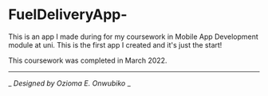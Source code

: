 # FuelDeliveryApp-

This is an app I made during for my coursework in Mobile App Development module at uni. 
This is the first app I created and it's just the start!

This coursework was completed in March 2022.

__________________________________________________

_ _Designed by Ozioma E. Onwubiko_ _
